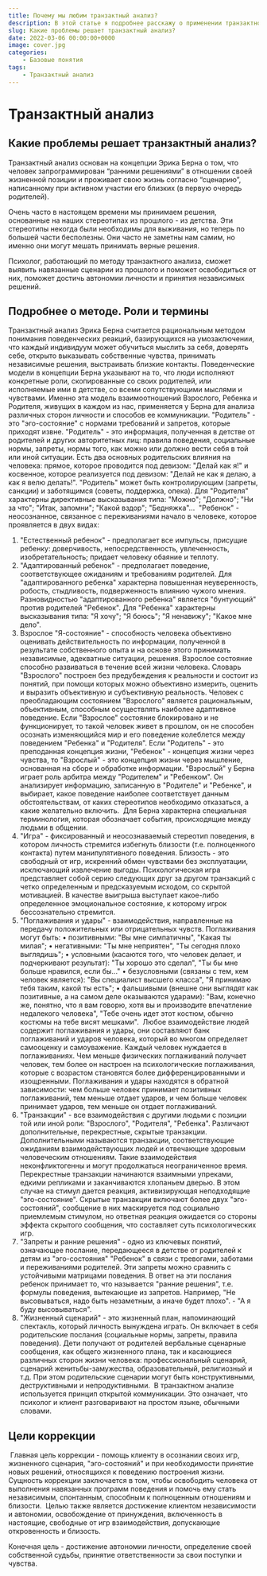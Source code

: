 ```yaml
---
title: Почему мы любим транзактный анализ?
description: В этой статье я подробнее расскажу о применении транзактного анализа в практике
slug: Какие проблемы решает транзактный анализ?
date: 2022-03-06 00:00:00+0000
image: cover.jpg
categories:
    - Базовые понятия
tags:
    - Транзактный анализ
---
```


# Транзактный анализ
## Какие проблемы решает транзактный анализ?

Транзактный анализ основан на концепции Эрика Берна о том, что человек запрограммирован “ранними решениями” в отношении своей жизненной позиции и проживает свою жизнь согласно “сценарию”, написанному при активном участии его близких (в первую очередь родителей).

Очень часто в настоящем времени мы принимаем решения, основанные на наших стереотипах из прошлого - из детства. Эти стереотипы некогда были необходимы для выживания, но теперь по большей части бесполезны. Они часто не заметны нам самим, но именно они могут мешать принимать верные решения.
 
Психолог, работающий по методу транзактного анализа, сможет выявить навязанные сценарии из прошлого и поможет освободиться от них, поможет достичь автономии личности и принятия независимых решений.
 
## Подробнее о методе. Роли и термины

Транзактный анализ Эрика Берна считается рациональным методом понимания поведенческих реакций, базирующихся на умозаключении, что каждый индивидуум может обучиться мыслить за себя, доверять себе, открыто выказывать собственные чувства, принимать независимые решения, выстраивать близкие контакты.
Поведенческие модели в концепции Берна указывают на то, что люди исполняют конкретные роли, скопированные со своих родителей, или исполняемые ими в детстве, со всеми сопутствующими мыслями и чувствами. Именно эта модель взаимоотношений Взрослого, Ребенка и Родителя, живущих в каждом из нас, применяется у Берна для анализа различных сторон личности и способов ее коммуникации.
​
"Родитель" - это "эго-состояние" с нормами требований и запретов, которые приходят извне. "Родитель" - это информация, полученная в детстве от родителей и других авторитетных лиц: правила поведения, социальные нормы, запреты, нормы того, как можно или должно вести себя в той или иной ситуации. Есть два основных родительских влияния на человека: прямое, которое проводится под девизом: "Делай как я!" и косвенное, которое реализуется под девизом: "Делай не как я делаю, а как я велю делать!".
"Родитель" может быть контролирующим (запреты, санкции) и заботящимся (советы, поддержка, опека). Для "Родителя" характерны директивные высказывания типа: "Можно"; "Должно"; "Ни за что"; "Итак, запомни"; "Какой вздор"; "Бедняжка"...
​
"Ребенок" - неосознанное, связанное с переживаниями начало в человеке, которое проявляется в двух видах:
1. "Естественный ребенок" - предполагает все импульсы, присущие ребенку: доверчивость, непосредственность, увлеченность, изобретательность; придает человеку обаяние и теплоту.
2. "Адаптированный ребенок" - предполагает поведение, соответствующее ожиданиям и требованиям родителей. Для "адаптированного ребенка" характерна повышенная неуверенность, робость, стыдливость, подверженность влиянию чужого мнения. Разновидностью "адаптированного ребенка" является "бунтующий" против родителей "Ребенок".
Для "Ребенка" характерны высказывания типа: "Я хочу"; "Я боюсь"; "Я ненавижу"; "Какое мне дело".
​
3. Взрослое "Я-состояние" - способность человека объективно оценивать действительность по информации, полученной в результате собственного опыта и на основе этого принимать независимые, адекватные ситуации, решения. Взрослое состояние способно развиваться в течение всей жизни человека. Словарь "Взрослого" построен без предубеждения к реальности и состоит из понятий, при помощи которых можно объективно измерить, оценить и выразить объективную и субъективную реальность. Человек с преобладающим состоянием "Взрослого" является рациональным, объективным, способным осуществлять наиболее адаптивное поведение.
Если "Взрослое" состояние блокировано и не функционирует, то такой человек живет в прошлом, он не способен осознать изменяющийся мир и его поведение колеблется между поведением "Ребенка" и "Родителя".
Если "Родитель" - это преподанная концепция жизни, "Ребенок" - концепция жизни через чувства, то "Взрослый" - это концепция жизни через мышление, основанная на сборе и обработке информации. "Взрослый"  у  Берна  играет  роль  арбитра  между "Родителем" и "Ребенком". Он анализирует информацию, записанную в "Родителе" и "Ребенке", и выбирает, какое поведение наиболее соответствует данным обстоятельствам, от каких стереотипов необходимо отказаться, а какие желательно включить.
​
Для Берна характерна специальная терминология, которая обозначает события, происходящие между людьми в общении.
​
3. "Игра" - фиксированный и неосознаваемый стереотип поведения, в котором личность стремится избегнуть близости (т.е. полноценного контакта) путем манипулятивного поведения. Близость - это свободный от игр, искренний обмен чувствами без эксплуатации, исключающий извлечение выгоды.
Психологическая игра представляет собой серию следующих друг за другом транзакций с четко определенным и предсказуемым исходом, со скрытой мотивацией. В качестве выигрыша выступает какое-либо определенное эмоциональное состояние, к которому игрок бессознательно стремится.
​
4. "Поглаживания и удары" - взаимодействия, направленные на передачу положительных или отрицательных чувств. Поглаживания могут быть:
•    позитивными: "Вы мне симпатичны", "Какая ты милая";
•    негативными: "Ты мне неприятен", "Ты сегодня плохо выглядишь";
•    условными (касаются того, что человек делает, и подчеркивают результат): "Ты хорошо это сделал", "Ты бы мне больше нравился, если бы..."
•    безусловными (связаны с тем, кем человек является): "Вы специалист высшего класса", "Я принимаю тебя таким, какой ты есть";
•    фальшивыми (внешне они выглядят как позитивные, а на самом деле оказываются ударами): "Вам, конечно же, понятно, что я вам говорю, хотя вы и производите впечатление недалекого человека", "Тебе очень идет этот костюм, обычно костюмы на тебе висят мешками".
​
Любое взаимодействие людей содержит поглаживания и удары, они составляют банк поглаживаний и ударов человека, который во многом определяет самооценку и самоуважение. Каждый человек нуждается в поглаживаниях. Чем меньше физических поглаживаний получает человек, тем более он настроен на психологические поглаживания, которые с возрастом становятся более дифференцированными и изощренными. Поглаживания и удары находятся в обратной зависимости: чем больше человек принимает позитивных поглаживаний, тем меньше отдает ударов, и чем больше человек принимает ударов, тем меньше он отдает поглаживаний.
​
5. "Транзакции" - все взаимодействия с другими людьми с позиции той или иной роли: "Взрослого", "Родителя", "Ребенка". Различают дополнительные, перекрестные, скрытые транзакции. Дополнительными называются транзакции, соответствующие ожиданиям взаимодействующих людей и отвечающие здоровым человеческим отношениям. Такие взаимодействия неконфликтогенны и могут продолжаться неограниченное время.
Перекрестные транзакции начинаются взаимными упреками, едкими репликами и заканчиваются хлопаньем дверью. В этом случае на стимул дается реакция, активизирующая неподходящие "эго-состояние". Скрытые транзакции включают более двух "эго-состояний", сообщение в них маскируется под социально приемлемым стимулом, но ответная реакция ожидается со стороны эффекта скрытого сообщения, что составляет суть психологических игр.
6. "Запреты и ранние решения" - одно из ключевых понятий, означающее послание, передающееся в детстве от родителей к детям из "эго-состояния" "Ребенок" в связи с тревогами, заботами и переживаниями родителей. Эти запреты можно сравнить с устойчивыми матрицами поведения. В ответ на эти послания ребенок принимает то, что называется "ранние решения", т.е. формулы поведения, вытекающие из запретов. Например, "Не высовываться, надо быть незаметным, а иначе будет плохо". - "А я буду высовываться".
​
7. "Жизненный сценарий" - это жизненный план, напоминающий спектакль, который личность вынуждена играть. Он включает в себя родительские послания (социальные нормы, запреты, правила поведения). Дети получают от родителей вербальные сценарные сообщения, как общего жизненного плана, так и касающиеся различных сторон жизни человека: профессиональный сценарий, сценарий женитьбы-замужества, образовательный, религиозный и т.д. При этом родительские сценарии могут быть конструктивными, деструктивными и непродуктивными.
​
В транзактном анализе используется принцип открытой коммуникации. Это означает, что психолог и клиент разговаривают на простом языке, обычными словами.
​
## Цели коррекции
​
Главная цель коррекции - помощь клиенту в осознании своих игр, жизненного сценария, "эго-состояний" и при необходимости принятие новых решений, относящихся к поведению построения жизни. Сущность коррекции заключается в том, чтобы освободить человека от выполнения навязанных программ поведения и помочь ему стать независимым, спонтанным, способным к полноценным отношениям и близости.
​
Целью также является достижение клиентом независимости и автономии, освобождение от принуждения, включенность в настоящие, свободные от игр взаимодействия, допускающие откровенность и близость.
 
Конечная цель - достижение автономии личности, определение своей собственной судьбы, принятие ответственности за свои поступки и чувства.